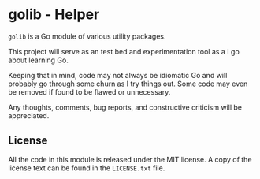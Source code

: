 # golib - Helper

`golib` is a Go module of various utility packages.

This project will serve as an test bed and experimentation tool
as a I go about learning Go. 

Keeping that in mind, code may not always be idiomatic Go
and will probably go through some churn as I try things out.
Some code may even be removed if found to be flawed or unnecessary. 

Any thoughts, comments, bug reports, and constructive criticism
will be appreciated.

## License

All the code in this module is released under the MIT license. A copy of 
the license text can be found in the `LICENSE.txt` file.

